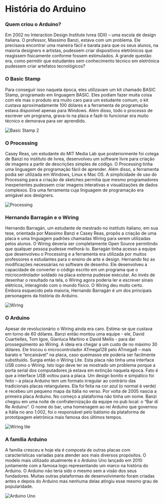 ﻿# **História do Arduino**

### **Quem criou o Arduino?** 

Em 2002 no Interaction Design Institute Ivrea (IDII) – uma escola de design italiana. O professor, Massimo Banzi, estava com um problema. Ele precisava encontrar uma maneira fácil e barata para que os seus alunos, na maioria designers e artistas, pudessem criar dispositivos eletrônicos que reagissem fisicamente conforme fossem estimulados. A grande questão era, como permitir que estudantes sem conhecimento técnico em eletrônica pudessem criar artefatos tecnológicos?

### **O Basic Stamp**

Para conseguir isso naquela época, eles utilizavam um kit chamado BASIC Stamp, programado em linguagem BASIC. Eles podiam fazer muita coisa com ele mas o produto era muito caro para um estudante comum, o kit custava aproximadamente 100 dólares e a ferramenta de programação estava disponível apenas para Windows. Além disso, todo o processo de escrever um programa, grava-lo na placa e fazê-lo funcionar era muito técnico e demorava para ser aprendido.

![Basic Stamp 2](https://www.distrelec.biz/Web/WebShopImages/landscape_large/_t/if/parallax-bs2-ic.jpg)

### **O Processing**

Casey Reas, um estudante do MIT Media Lab que posteriormente foi colega de Banzi no instituto de Ivrea, desenvolveu um software livre para criação de imagens a partir de descrições simples de código. O Processing tinha uma linguagem de programação fácil de aprender. Além disso, a ferramenta podia ser utilizada em Windows, Linux e Mac OS. A simplicidade de uso do Processing para a criação de sketches permitia que mesmo programadores inexperientes pudessem criar imagens interativas e visualizações de dados complexos. Era uma ferramenta cuja linguagem de programação era amigável aos designers.

![Processing](https://fabiocosta.net/wp-content/uploads/2020/08/exemplo-processing.jpg.webp)

### **Hernando Barragán e o Wiring**

Hernando Barragán, um estudante de mestrado no instituto italiano, em sua  tese, orientada por Massimo Banzi e Casey Reas, propôs a criação de uma placa e uma linguagem padrões chamadas Wiring para serem utilizadas pelos alunos. O Wiring deveria ser completamente Open Source permitindo que qualquer pessoa pudesse melhorá-lo. Barragán tinha acesso a equipe que desenvolveu o Processing e a ferramenta era utilizada por muitos professores e estudantes para o ensino de arte e design. Hernando fez as modificações necessárias no software de desenho. Ele desenvolveu a capacidade de converter o código escrito em um programa que o microcontrolador soldado na placa externa pudesse executar. Ao invés de desenhar o resultado na tela, o Wiring agora poderia ler e escrever sinais elétricos, interagindo com o mundo físico. O Wiring deu muito certo. Embora esquecido pela maioria, Hernando Barragán é um dos principais personagens da história do Arduino.

![Wiring](https://arduinohistory.github.io/images/full/WiringBoard-Assembled.jpg)

### O Arduino

Apesar de revolucionário o Wiring ainda era caro. Estima-se que custava em torno de 60 dólares. Banzi então montou uma equipe - ele, David Cuartielles, Tom Igoe, Gianluca Martino e David Mellis - para dar prosseguimento ao Wiring. A ideia era chegar a um custo de no máximo 30 dólares. Ele trocou o microcontrolador ATmega128 pelo ATmega8 – mais barato e “encaixável” na placa, caso queimasse ele poderia ser facilmente substituído. Surgia então o Wiring Lite. Esta placa não tinha uma interface USB como o Wiring. Isto logo deve ter se mostrado um problema porque a porta serial dos computadores já estava em extinção naquela época. Fato é que a interface USB voltou para a placa. Um design bonito e simpático foi feito – a placa Arduino tem um formato irregular ao contrário das tradicionais placas retangulares. Ela foi feita na cor azul (o normal é verde) e recebeu um pequeno mapa da Itália no verso. Por volta de 2005 nascia a primeira placa Arduino. No começo a plataforma não tinha um nome. Banzi chegou em uma noite de confraternização da equipe no pub local: o “Bar di Re Arduino“. O nome do bar, uma homenagem ao rei Arduino que governou a Itália no ano 1.002, foi o responsável pelo batismo da plataforma de prototipagem eletrônica mais famosa dos últimos tempos.

![Wiring lite](https://arduinohistory.github.io/images/full/ArduinoPrototype1.jpg)

### A família Arduino

A família cresceu e hoje ela é composta de outras placas com características variadas para atender aos mais diversos propósitos. O modelo mais utilizado atualmente é o Arduino Uno lançado em 2010 juntamente com a famosa logo representando um marco na história do Arduino. O Arduino não teria sido o mesmo sem a visão dos seus fundadores. Muitas outras plataformas de desenvolvimento foram criadas antes e depois do Arduino mas nenhuma delas atingiu esse mesmo grau de popularidade.

![Arduino Uno](https://cdn.shopify.com/s/files/1/0247/9541/4582/products/arduino_uno_r3_original_da_italia_ded_componentes.png?v=1598535504)
